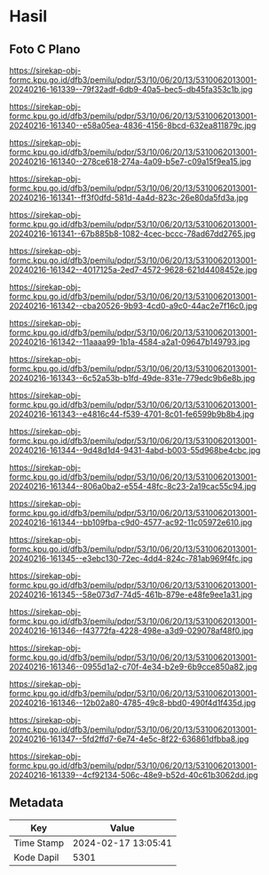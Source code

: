 # Hasil

## Foto C Plano

https://sirekap-obj-formc.kpu.go.id/dfb3/pemilu/pdpr/53/10/06/20/13/5310062013001-20240216-161339--79f32adf-6db9-40a5-bec5-db45fa353c1b.jpg

https://sirekap-obj-formc.kpu.go.id/dfb3/pemilu/pdpr/53/10/06/20/13/5310062013001-20240216-161340--e58a05ea-4836-4156-8bcd-632ea811879c.jpg

https://sirekap-obj-formc.kpu.go.id/dfb3/pemilu/pdpr/53/10/06/20/13/5310062013001-20240216-161340--278ce618-274a-4a09-b5e7-c09a15f9ea15.jpg

https://sirekap-obj-formc.kpu.go.id/dfb3/pemilu/pdpr/53/10/06/20/13/5310062013001-20240216-161341--ff3f0dfd-581d-4a4d-823c-26e80da5fd3a.jpg

https://sirekap-obj-formc.kpu.go.id/dfb3/pemilu/pdpr/53/10/06/20/13/5310062013001-20240216-161341--67b885b8-1082-4cec-bccc-78ad67dd2765.jpg

https://sirekap-obj-formc.kpu.go.id/dfb3/pemilu/pdpr/53/10/06/20/13/5310062013001-20240216-161342--4017125a-2ed7-4572-9628-621d4408452e.jpg

https://sirekap-obj-formc.kpu.go.id/dfb3/pemilu/pdpr/53/10/06/20/13/5310062013001-20240216-161342--cba20526-9b93-4cd0-a9c0-44ac2e7f16c0.jpg

https://sirekap-obj-formc.kpu.go.id/dfb3/pemilu/pdpr/53/10/06/20/13/5310062013001-20240216-161342--11aaaa99-1b1a-4584-a2a1-09647b149793.jpg

https://sirekap-obj-formc.kpu.go.id/dfb3/pemilu/pdpr/53/10/06/20/13/5310062013001-20240216-161343--6c52a53b-b1fd-49de-831e-779edc9b6e8b.jpg

https://sirekap-obj-formc.kpu.go.id/dfb3/pemilu/pdpr/53/10/06/20/13/5310062013001-20240216-161343--e4816c44-f539-4701-8c01-fe6599b9b8b4.jpg

https://sirekap-obj-formc.kpu.go.id/dfb3/pemilu/pdpr/53/10/06/20/13/5310062013001-20240216-161344--9d48d1d4-9431-4abd-b003-55d968be4cbc.jpg

https://sirekap-obj-formc.kpu.go.id/dfb3/pemilu/pdpr/53/10/06/20/13/5310062013001-20240216-161344--806a0ba2-e554-48fc-8c23-2a19cac55c94.jpg

https://sirekap-obj-formc.kpu.go.id/dfb3/pemilu/pdpr/53/10/06/20/13/5310062013001-20240216-161344--bb109fba-c9d0-4577-ac92-11c05972e610.jpg

https://sirekap-obj-formc.kpu.go.id/dfb3/pemilu/pdpr/53/10/06/20/13/5310062013001-20240216-161345--e3ebc130-72ec-4dd4-824c-781ab969f4fc.jpg

https://sirekap-obj-formc.kpu.go.id/dfb3/pemilu/pdpr/53/10/06/20/13/5310062013001-20240216-161345--58e073d7-74d5-461b-879e-e48fe9ee1a31.jpg

https://sirekap-obj-formc.kpu.go.id/dfb3/pemilu/pdpr/53/10/06/20/13/5310062013001-20240216-161346--f43772fa-4228-498e-a3d9-029078af48f0.jpg

https://sirekap-obj-formc.kpu.go.id/dfb3/pemilu/pdpr/53/10/06/20/13/5310062013001-20240216-161346--0955d1a2-c70f-4e34-b2e9-6b9cce850a82.jpg

https://sirekap-obj-formc.kpu.go.id/dfb3/pemilu/pdpr/53/10/06/20/13/5310062013001-20240216-161346--12b02a80-4785-49c8-bbd0-490f4d1f435d.jpg

https://sirekap-obj-formc.kpu.go.id/dfb3/pemilu/pdpr/53/10/06/20/13/5310062013001-20240216-161347--5fd2ffd7-6e74-4e5c-8f22-636861dfbba8.jpg

https://sirekap-obj-formc.kpu.go.id/dfb3/pemilu/pdpr/53/10/06/20/13/5310062013001-20240216-161339--4cf92134-506c-48e9-b52d-40c61b3062dd.jpg


## Metadata

| Key        | Value               |
| ---------- | ------------------- |
| Time Stamp | 2024-02-17 13:05:41 |
| Kode Dapil | 5301                |



